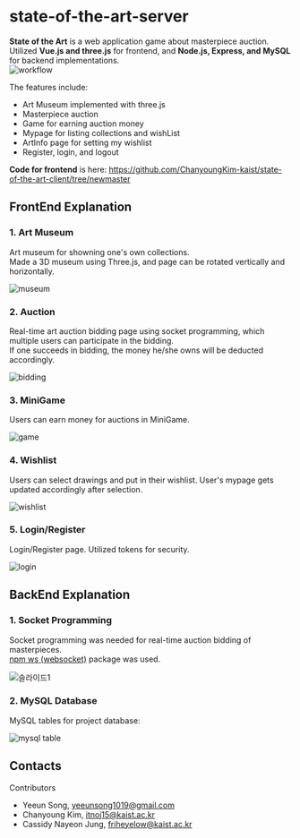 # state-of-the-art-server
**State of the Art** is a web application game about masterpiece auction.    
Utilized **Vue.js and three.js** for frontend, and **Node.js, Express, and MySQL** for backend implementations.   
![workflow](https://user-images.githubusercontent.com/49232148/126420713-6bc21b27-0124-4bd8-891d-50e991bafe12.png)

   
The features include:
- Art Museum implemented with three.js
- Masterpiece auction 
- Game for earning auction money
- Mypage for listing collections and wishList
- ArtInfo page for setting my wishlist
- Register, login, and logout

**Code for frontend** is here: https://github.com/ChanyoungKim-kaist/state-of-the-art-client/tree/newmaster   
      
         
   
## FrontEnd Explanation 
### 1. Art Museum
Art museum for showning one's own collections.     
Made a 3D museum using Three.js, and page can be rotated vertically and horizontally.     
   
![museum](https://user-images.githubusercontent.com/49232148/126789043-71710031-1761-4ccb-8067-4c1849dd5f3f.gif)   
    
### 2. Auction 
Real-time art auction bidding page using socket programming, which multiple users can participate in the bidding.    
If one succeeds in bidding, the money he/she owns will be deducted accordingly.   
   
![bidding](https://user-images.githubusercontent.com/49232148/126788982-9361312b-3c93-4248-978b-6809c379ded2.gif)   
   
### 3. MiniGame
Users can earn money for auctions in MiniGame.   
   
![game](https://user-images.githubusercontent.com/49232148/126791832-cb123942-213a-4f35-959b-4dad1e80718d.gif)   
   
### 4. Wishlist
Users can select drawings and put in their wishlist. 
User's mypage gets updated accordingly after selection.   
   
![wishlist](https://user-images.githubusercontent.com/49232148/126788993-dc9d4314-d3aa-4300-8687-789e6b501f04.gif)   
   
### 5. Login/Register
Login/Register page. Utilized tokens for security.   
   
![login](https://user-images.githubusercontent.com/49232148/126788992-d1837ed8-3789-4d52-90db-87b9332b1801.gif)
      
         
## BackEnd Explanation
### 1. Socket Programming   
Socket programming was needed for real-time auction bidding of masterpieces.   
[npm ws (websocket)](https://www.npmjs.com/package/ws) package was used.
   
![슬라이드1](https://user-images.githubusercontent.com/49232148/126423037-f6da87a4-7122-40c8-835d-937ca460d3b0.JPG)

### 2. MySQL Database
MySQL tables for project database:   
   
![mysql table](https://user-images.githubusercontent.com/49232148/126421239-b6081cde-3fd0-4a27-926d-cb050b6e9d6b.png) 

      
         

## Contacts
Contributors   
- Yeeun Song, yeeunsong1019@gmail.com
- Chanyoung Kim, itnoj15@kaist.ac.kr
- Cassidy Nayeon Jung, friheyelow@kaist.ac.kr
